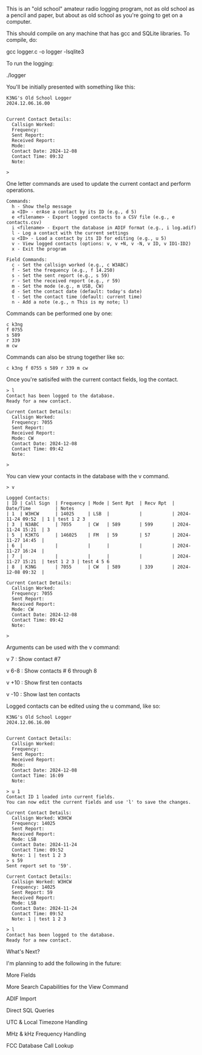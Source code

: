This is an "old school" amateur radio logging program, not as old school as a pencil and paper, but about as old school as you're going to get on a computer.

This should compile on any machine that has gcc and SQLite libraries.  To compile, do:

gcc logger.c -o logger -lsqlite3

To run the logging:

./logger

You'll be initially presented with something like this:


```plaintext
K3NG's Old School Logger
2024.12.06.16.00


Current Contact Details:
  Callsign Worked: 
  Frequency: 
  Sent Report: 
  Received Report: 
  Mode: 
  Contact Date: 2024-12-08
  Contact Time: 09:32
  Note: 

>
```

One letter commands are used to update the current contact and perform operations.

```plaintext
Commands:
  h - Show thelp message
  a <ID> - erAse a contact by its ID (e.g., d 5)
  e <filename> - Export logged contacts to a CSV file (e.g., e contacts.csv)
  i <filename> - Export the database in ADIF format (e.g., i log.adif)
  l - Log a contact with the current settings
  u <ID> - Load a contact by its ID for editing (e.g., u 5)
  v - View logged contacts (options: v, v +N, v -N, v ID, v ID1-ID2)
  x - Exit the program

Field Commands:
  c - Set the callsign worked (e.g., c W3ABC)
  f - Set the frequency (e.g., f 14.250)
  s - Set the sent report (e.g., s 59)
  r - Set the received report (e.g., r 59)
  m - Set the mode (e.g., m USB, CW)
  d - Set the contact date (default: today's date)
  t - Set the contact time (default: current time)
  n - Add a note (e.g., n This is my note; l)
```

Commands can be performed one by one:

```plaintext
c k3ng
f 0755
s 589
r 339
m cw
```

Commands can also be strung together like so:

```plaintext
c k3ng f 0755 s 589 r 339 m cw
```
Once you're satisifed with the current contact fields, log the contact.

```plaintext
> l
Contact has been logged to the database.
Ready for a new contact.

Current Contact Details:
  Callsign Worked: 
  Frequency: 7055
  Sent Report: 
  Received Report: 
  Mode: CW
  Contact Date: 2024-12-08
  Contact Time: 09:42
  Note: 

>
```

You can view your contacts in the database with the v command.

```plaintext
> v

Logged Contacts:
| ID | Call Sign  | Frequency | Mode | Sent Rpt  | Recv Rpt  | Date/Time         | Notes 
| 1  | W3HCW      | 14025     | LSB  |           |           | 2024-11-24 09:52  | 1 | test 1 2 3 
| 3  | N3ABC      | 7055      | CW   | 589       | 599       | 2024-11-24 15:21  | 3            
| 5  | K3KTG      | 146025    | FM   | 59        | 57        | 2024-11-27 14:45  |              
| 6  |            |           |      |           |           | 2024-11-27 16:24  |              
| 7  |            |           |      |           |           | 2024-11-27 15:21  | test 1 2 3 | test 4 5 6 
| 8  | K3NG       | 7055      | CW   | 589       | 339       | 2024-12-08 09:32  |              

Current Contact Details:
  Callsign Worked: 
  Frequency: 7055
  Sent Report: 
  Received Report: 
  Mode: CW
  Contact Date: 2024-12-08
  Contact Time: 09:42
  Note: 

> 
```

Arguments can be used with the v command:

v 7 : Show contact #7

v 6-8 : Show contacts # 6 through 8

v +10 : Show first ten contacts

v -10 : Show last ten contacts


Logged contacts can be edited using the u command, like so:

```plaintext
K3NG's Old School Logger
2024.12.06.16.00


Current Contact Details:
  Callsign Worked: 
  Frequency: 
  Sent Report: 
  Received Report: 
  Mode: 
  Contact Date: 2024-12-08
  Contact Time: 16:09
  Note: 

> u 1
Contact ID 1 loaded into current fields.
You can now edit the current fields and use 'l' to save the changes.

Current Contact Details:
  Callsign Worked: W3HCW
  Frequency: 14025
  Sent Report: 
  Received Report: 
  Mode: LSB
  Contact Date: 2024-11-24
  Contact Time: 09:52
  Note: 1 | test 1 2 3
> s 59
Sent report set to '59'.

Current Contact Details:
  Callsign Worked: W3HCW
  Frequency: 14025
  Sent Report: 59
  Received Report: 
  Mode: LSB
  Contact Date: 2024-11-24
  Contact Time: 09:52
  Note: 1 | test 1 2 3

> l
Contact has been logged to the database.
Ready for a new contact.
```

What's Next?

I'm planning to add the following in the future:

More Fields

More Search Capabilities for the View Command

ADIF Import

Direct SQL Queries

UTC & Local Timezone Handling

MHz & kHz Frequency Handling

FCC Database Call Lookup



